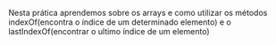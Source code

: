 Nesta prática aprendemos sobre os arrays e como utilizar os métodos indexOf(encontra o índice de um determinado elemento) e o lastIndexOf(encontrar o ultimo índice de um elemento)